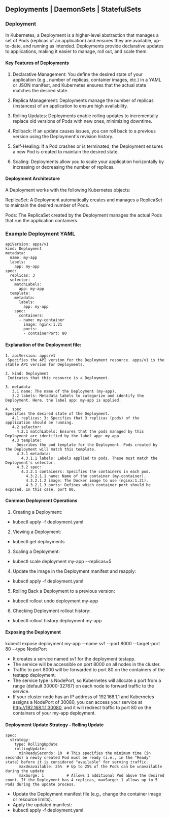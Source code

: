 ## Deployments | DaemonSets | StatefulSets

### Deployment
In Kubernetes, a Deployment is a higher-level abstraction that manages a set of Pods (replicas of an application) and ensures they are available, up-to-date, and running as intended. Deployments provide declarative updates to applications, making it easier to manage, roll out, and scale them.
#### Key Features of Deployments
1. Declarative Management: You define the desired state of your application (e.g., number of replicas, container images, etc.) in a YAML or JSON manifest, and Kubernetes ensures that the actual state matches the desired state.

2. Replica Management: Deployments manage the number of replicas (instances) of an application to ensure high availability.

3. Rolling Updates: Deployments enable rolling updates to incrementally replace old versions of Pods with new ones, minimizing downtime.

4. Rollback: If an update causes issues, you can roll back to a previous version using the Deployment's revision history.

5. Self-Healing: If a Pod crashes or is terminated, the Deployment ensures a new Pod is created to maintain the desired state.

6. Scaling: Deployments allow you to scale your application horizontally by increasing or decreasing the number of replicas.

#### Deployment Architecture
A Deployment works with the following Kubernetes objects:

ReplicaSet: A Deployment automatically creates and manages a ReplicaSet to maintain the desired number of Pods.

Pods: The ReplicaSet created by the Deployment manages the actual Pods that run the application containers.

### Example Deployment YAML
```
apiVersion: apps/v1
kind: Deployment
metadata:
  name: my-app
  labels:
    app: my-app
spec:
  replicas: 3
  selector:
    matchLabels:
      app: my-app
  template:
    metadata:
      labels:
        app: my-app
    spec:
      containers:
      - name: my-container
        image: nginx:1.21
        ports:
        - containerPort: 80
```
#### Explanation of the Deployment file:
```
1. apiVersion: apps/v1
 Specifies the API version for the Deployment resource. apps/v1 is the stable API version for Deployments.

2. kind: Deployment
 Indicates that this resource is a Deployment.

3. metadata
   3.1 name: The name of the Deployment (my-app).
   3.2 labels: Metadata labels to categorize and identify the Deployment. Here, the label app: my-app is applied.

4. spec
Specifies the desired state of the Deployment.
   4.1 replicas: 3: Specifies that 3 replicas (pods) of the application should be running.
   4.2 selector:
     4.2.1 matchLabels: Ensures that the pods managed by this Deployment are identified by the label app: my-app.
   4.3 template:
     Describes the pod template for the Deployment. Pods created by the Deployment will match this template.
     4.3.1 metadata:
       4.3.1.1 labels: Labels applied to pods. These must match the Deployment's selector.
     4.3.2 spec:
       4.3.2.1 containers: Specifies the containers in each pod.
         4.3.2.1.1 name: Name of the container (my-container).
         4.3.2.1.2 image: The Docker image to use (nginx:1.21).
         4.3.2.1.3 ports: Defines which container port should be exposed. In this case, port 80.
```

#### Common Deployment Operations
1. Creating a Deployment:
- kubectl apply -f deployment.yaml
2. Viewing a Deployment:
- kubectl get deployments
3. Scaling a Deployment:
- kubectl scale deployment my-app --replicas=5
4. Update the image in the Deployment manifest and reapply:
- kubectl apply -f deployment.yaml
5. Rolling Back a Deployment to a previous version:
- kubectl rollout undo deployment my-app
6. Checking Deployment rollout history:
- kubectl rollout history deployment my-app

#### Exposing the Deployment
kubectl expose deployment my-app --name sv1 --port 8000 --target-port 80 --type NodePort

- It creates a service named sv1 for the deployment testapp.
- The service will be accessible on port 8000 on all nodes in the cluster.
- Traffic to port 8000 will be forwarded to port 80 on the containers of the testapp deployment.
- The service type is NodePort, so Kubernetes will allocate a port from a range (default 30000-32767) on each node to forward traffic to the service.
- If your cluster node has an IP address of 192.168.1.1 and Kubernetes assigns a NodePort of 30080, you can access your service at http://192.168.1.1:30080, and it will redirect traffic to port 80 on the containers of your my-app deployment.

#### Deployment Update Strategy - Rolling Update
```
spec:
  strategy:
    type: RollingUpdate
    rollingUpdate:
      minReadySeconds: 10  # This specifies the minimum time (in seconds) a newly created Pod must be ready (i.e., in the "Ready" state) before it is considered "available" for serving traffic.
      maxUnavailable: 25%  # Up to 25% of the Pods can be unavailable during the update
      maxSurge: 1          # Allows 1 additional Pod above the desired count. If the Deployment has 4 replicas, maxSurge: 1 allows up to 5 Pods during the update process.
```
- Update the Deployment manifest file (e.g., change the container image or resource limits).
- Apply the updated manifest:
 - kubectl apply -f deployment.yaml
